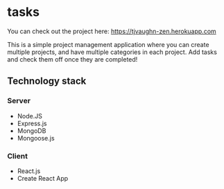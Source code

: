 # tasks
You can check out the project here: https://tjvaughn-zen.herokuapp.com

This is a simple project management application where you can create multiple projects, and have multiple categories in each project.
Add tasks and check them off once they are completed!

## Technology stack
### Server
- Node.JS
- Express.js
- MongoDB
- Mongoose.js

### Client
- React.js
- Create React App
